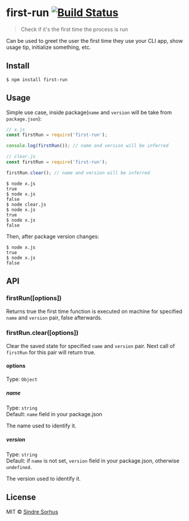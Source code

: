 # first-run [![Build Status](https://travis-ci.org/sindresorhus/first-run.svg?branch=master)](https://travis-ci.org/sindresorhus/first-run)

> Check if it's the first time the process is run

Can be used to greet the user the first time they use your CLI app, show usage tip, initialize something, etc.


## Install

```
$ npm install first-run
```


## Usage

Simple use case, inside package(`name` and `version` will be take from `package.json`):

```js
// x.js
const firstRun = require('first-run');

console.log(firstRun()); // name and version will be inferred
```

```js
// clear.js
const firstRun = require('first-run');

firstRun.clear(); // name and version will be inferred
```

```
$ node x.js
true
$ node x.js
false
$ node clear.js
$ node x.js
true
$ node x.js
false
```

Then, after package version changes:

```
$ node x.js
true
$ node x.js
false
```


## API

### firstRun([options])

Returns true the first time function is executed on machine for specified `name` and `version` pair, false afterwards.

### firstRun.clear([options])

Clear the saved state for specified `name` and `version` pair. Next call of `firstRun` for this pair will return true.

#### options

Type: `Object`

##### name

Type: `string`<br>
Default: `name` field in your package.json

The name used to identify it.

##### version

Type: `string`<br>
Default: if `name` is not set, `version` field in your package.json, otherwise `undefined`.

The version used to identify it.

## License

MIT © [Sindre Sorhus](https://sindresorhus.com)
